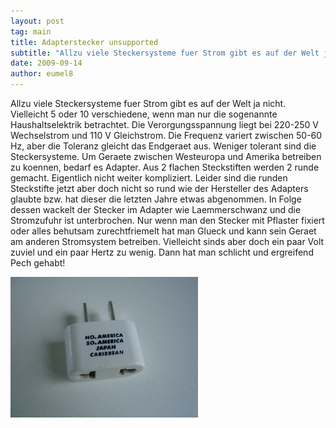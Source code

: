 ```yaml
---
layout: post
tag: main
title: Adapterstecker unsupported
subtitle: "Allzu viele Steckersysteme fuer Strom gibt es auf der Welt ja nicht. Vielleicht 5 oder 10 verschiedene, wenn man nur die sogenannte Haushaltselektrik betrachtet. Die Verorgungsspannung liegt bei 220-250 V Wechselstrom und 110 V Gleichstrom. Die Frequenz&hellip;"
date: 2009-09-14
author: eumel8
---
```


Allzu viele Steckersysteme fuer Strom gibt es auf der Welt ja nicht. Vielleicht 5 oder 10 verschiedene, wenn man nur die sogenannte Haushaltselektrik betrachtet. Die Verorgungsspannung liegt bei 220-250 V Wechselstrom und 110 V Gleichstrom. Die Frequenz variert zwischen 50-60 Hz, aber die Toleranz gleicht das Endgeraet aus. 
Weniger tolerant sind die Steckersysteme. Um Geraete zwischen Westeuropa und Amerika betreiben zu koennen, bedarf es Adapter. Aus 2 flachen Steckstiften werden 2 runde gemacht.
Eigentlich nicht weiter kompliziert. Leider sind die runden Steckstifte jetzt aber doch nicht so rund wie der Hersteller des Adapters glaubte bzw. hat dieser die letzten Jahre etwas abgenommen. In Folge dessen wackelt der Stecker im Adapter wie Laemmerschwanz und die Stromzufuhr ist unterbrochen. Nur wenn man den Stecker mit Pflaster fixiert oder alles behutsam zurechtfriemelt hat man Glueck und kann sein Geraet am anderen Stromsystem betreiben. Vielleicht sinds aber doch ein paar Volt zuviel und ein paar Hertz zu wenig. Dann hat man schlicht und ergreifend Pech gehabt!

<img src="/images/ADAPTER.jpg" alt="" title="" width="300" height="225" />

